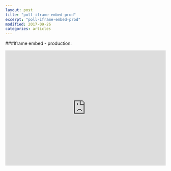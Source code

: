 ```yaml
---
layout: post
title: "poll-iframe-embed-prod"
excerpt: "poll-iframe-embed-prod"
modified: 2017-09-26
categories: articles
---
```

###Iframe embed - production:
<br>
<iframe height="362" width="100%" style="display: block !important; height: 362px !important; width: 100% !important; max-width: 600px; " scrolling="0" frameBorder="0" src="https://renderer.apester.com/v2/5decfdcbea706e3511884895"></iframe>
<br>
